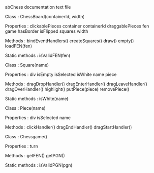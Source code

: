 abChess documentation text file


Class :
    ChessBoard(containerId, width)
    
Properties :
    clickablePieces
    container
    containerId
    draggablePieces
    fen
    game
    hasBorder
    isFlipped
    squares
    width
    
Methods :
    bindEventHandlers()
    createSquares()
    draw()
    empty()
    loadFEN(fen)
    
Static methods :
    isValidFEN(fen)


Class :
    Square(name)
    
Properties :
    div
    isEmpty
    isSelected
    isWhite
    name
    piece
    
Methods :
    dragDropHandler()
    dragEnterHandler()
    dragLeaveHandler()
    dragOverHandler()
    highlight()
    putPiece(piece)
    removePiece()
    
Static methods :
    isWhite(name)


Class :
    Piece(name)
    
Properties :
    div
    isSelected
    name
    
Methods :
    clickHandler()
    dragEndHandler()
    dragStartHandler()


Class :
    Chessgame()
    
Properties :
    turn
    
Methods :
    getFEN()
    getPGN()
    
Static methods :
    isValidPGN(pgn)
